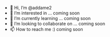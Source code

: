 - 👋 Hi, I’m @addame2
- 👀 I’m interested in ... coming soon
- 🌱 I’m currently learning ... coming soon
- 💞️ I’m looking to collaborate on ... coming soon
- 📫 How to reach me :) coming soon
